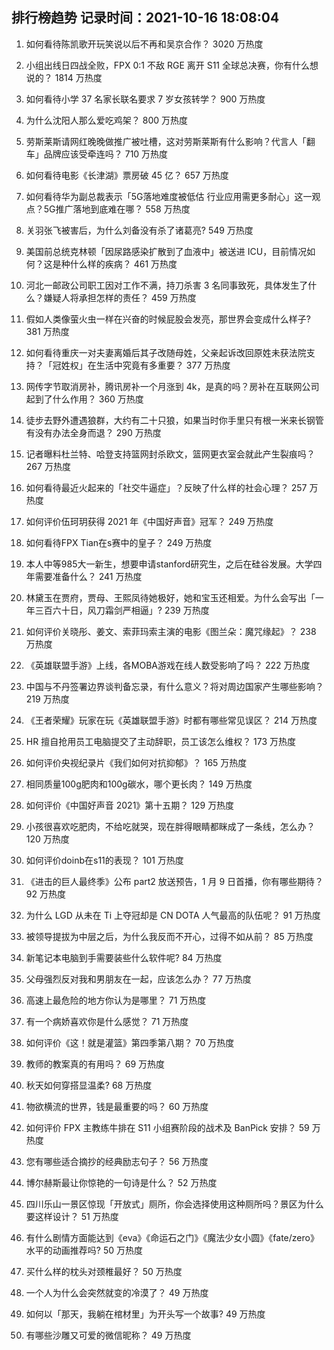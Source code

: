 
## 排行榜趋势 记录时间：2021-10-16 18:08:04
  
  1. 如何看待陈凯歌开玩笑说以后不再和吴京合作？ 3020 万热度
    
  2. 小组出线日四战全败，FPX 0:1 不敌 RGE 离开 S11 全球总决赛，你有什么想说的？ 1814 万热度
    
  3. 如何看待小学 37 名家长联名要求 7 岁女孩转学？ 900 万热度
    
  4. 为什么沈阳人那么爱吃鸡架？ 800 万热度
    
  5. 劳斯莱斯请网红晚晚做推广被吐槽，这对劳斯莱斯有什么影响？代言人「翻车」品牌应该受牵连吗？ 710 万热度
    
  6. 如何看待电影《长津湖》票房破 45 亿？ 657 万热度
    
  7. 如何看待华为副总裁表示「5G落地难度被低估 行业应用需更多耐心」这一观点？5G推广落地到底难在哪？ 558 万热度
    
  8. 关羽张飞被害后，为什么刘备没有杀了诸葛亮? 549 万热度
    
  9. 美国前总统克林顿「因尿路感染扩散到了血液中」被送进 ICU，目前情况如何？这是种什么样的疾病？ 461 万热度
    
  10. 河北一邮政公司职工因对工作不满，持刀杀害 3 名同事致死，具体发生了什么？嫌疑人将承担怎样的责任？ 459 万热度
    
  11. 假如人类像萤火虫一样在兴奋的时候屁股会发亮，那世界会变成什么样子? 381 万热度
    
  12. 如何看待重庆一对夫妻离婚后其子改随母姓，父亲起诉改回原姓未获法院支持？「冠姓权」在生活中究竟有多重要？ 377 万热度
    
  13. 网传字节取消房补，腾讯房补一个月涨到 4k，是真的吗？房补在互联网公司起到了什么作用？ 360 万热度
    
  14. 徒步去野外遭遇狼群，大约有二十只狼，如果当时你手里只有根一米来长钢管有没有办法全身而退？ 290 万热度
    
  15. 记者曝料杜兰特、哈登支持篮网封杀欧文，篮网更衣室会就此产生裂痕吗？ 267 万热度
    
  16. 如何看待最近火起来的「社交牛逼症」？反映了什么样的社会心理？ 257 万热度
    
  17. 如何评价伍珂玥获得 2021 年《中国好声音》冠军？ 249 万热度
    
  18. 如何看待FPX Tian在s赛中的皇子？ 249 万热度
    
  19. 本人中等985大一新生，想要申请stanford研究生，之后在硅谷发展。大学四年需要准备什么？ 241 万热度
    
  20. 林黛玉在贾府，贾母、王熙凤待她极好，她和宝玉还相爱。为什么会写出「一年三百六十日，风刀霜剑严相逼」? 239 万热度
    
  21. 如何评价关晓彤、姜文、索菲玛索主演的电影《图兰朵：魔咒缘起》？ 238 万热度
    
  22. 《英雄联盟手游》上线，各MOBA游戏在线人数受影响了吗？ 222 万热度
    
  23. 中国与不丹签署边界谈判备忘录，有什么意义？将对周边国家产生哪些影响？ 219 万热度
    
  24. 《王者荣耀》玩家在玩《英雄联盟手游》时都有哪些常见误区？ 214 万热度
    
  25. HR 擅自抢用员工电脑提交了主动辞职，员工该怎么维权？ 173 万热度
    
  26. 如何评价央视纪录片《我们如何对抗抑郁》？ 165 万热度
    
  27. 相同质量100g肥肉和100g碳水，哪个更长肉？ 149 万热度
    
  28. 如何评价《中国好声音 2021》第十五期？ 129 万热度
    
  29. 小孩很喜欢吃肥肉，不给吃就哭，现在胖得眼睛都眯成了一条线，怎么办？ 120 万热度
    
  30. 如何评价doinb在s11的表现？ 101 万热度
    
  31. 《进击的巨人最终季》公布 part2 放送预告，1 月 9 日首播，你有哪些期待？ 92 万热度
    
  32. 为什么 LGD 从未在 Ti 上夺冠却是 CN DOTA 人气最高的队伍呢？ 91 万热度
    
  33. 被领导提拔为中层之后，为什么我反而不开心，过得不如从前？ 85 万热度
    
  34. 新笔记本电脑到手需要装些什么软件呢? 84 万热度
    
  35. 父母强烈反对我和男朋友在一起，应该怎么办？ 77 万热度
    
  36. 高速上最危险的地方你认为是哪里？ 71 万热度
    
  37. 有一个病娇喜欢你是什么感觉？ 71 万热度
    
  38. 如何评价《这！就是灌篮》第四季第八期？ 70 万热度
    
  39. 教师的教案真的有用吗？ 69 万热度
    
  40. 秋天如何穿搭显温柔? 68 万热度
    
  41. 物欲横流的世界，钱是最重要的吗？ 60 万热度
    
  42. 如何评价 FPX 主教练牛排在 S11 小组赛阶段的战术及 BanPick 安排？ 59 万热度
    
  43. 您有哪些适合摘抄的经典励志句子？ 56 万热度
    
  44. 博尔赫斯最让你惊艳的一句诗是什么？ 52 万热度
    
  45. 四川乐山一景区惊现「开放式」厕所，你会选择使用这种厕所吗？景区为什么要这样设计？ 51 万热度
    
  46. 有什么剧情方面能达到《eva》《命运石之门》《魔法少女小圆》《fate/zero》水平的动画推荐吗? 50 万热度
    
  47. 买什么样的枕头对颈椎最好？ 50 万热度
    
  48. 一个人为什么会突然就变的冷漠了？ 49 万热度
    
  49. 如何以「那天，我躺在棺材里」为开头写一个故事? 49 万热度
    
  50. 有哪些沙雕又可爱的微信昵称？ 49 万热度
    